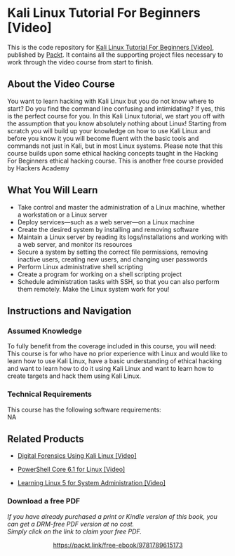 # Kali Linux Tutorial For Beginners [Video]
This is the code repository for [Kali Linux Tutorial For Beginners [Video]](https://www.packtpub.com/networking-and-servers/learning-linux-5-system-administration-video?utm_source=github&utm_medium=repository&utm_campaign=9781838641634), published by [Packt](https://www.packtpub.com/?utm_source=github). It contains all the supporting project files necessary to work through the video course from start to finish.
## About the Video Course
You want to learn hacking with Kali Linux but you do not know where to start? Do you find the command line confusing and intimidating? If yes, this is the perfect course for you. In this Kali Linux tutorial, we start you off with the assumption that you know absolutely nothing about Linux! Starting from scratch you will build up your knowledge on how to use Kali Linux and before you know it you will become fluent with the basic tools and commands not just in Kali, but in most Linux systems. Please note that this course builds upon some ethical hacking concepts taught in the Hacking For Beginners ethical hacking course. This is another free course provided by Hackers Academy

<H2>What You Will Learn</H2>
<DIV class=book-info-will-learn-text>
<UL>
<LI>Take control and master the administration of a Linux machine, whether a workstation or a Linux server 
<LI>Deploy services—such as a web server—on a Linux machine 
<LI>Create the desired system by installing and removing software 
<LI>Maintain a Linux server by reading its logs/installations and working with a web server, and monitor its resources 
<LI>Secure a system by setting the correct file permissions, removing inactive users, creating new users, and changing user passwords 
<LI>Perform Linux administrative shell scripting 
<LI>Create a program for working on a shell scripting project 
<LI>Schedule administration tasks with SSH, so that you can also perform them remotely. Make the Linux system work for you! </LI></UL></DIV>

## Instructions and Navigation
### Assumed Knowledge
To fully benefit from the coverage included in this course, you will need:<br/>
This course is for who have no prior experience with Linux and would like to learn how to use Kali Linux, have a basic understanding of ethical hacking and want to learn how to do it using Kali Linux and want to learn how to create targets and hack them using Kali Linux.
### Technical Requirements
This course has the following software requirements:<br/>
NA

## Related Products
* [Digital Forensics Using Kali Linux [Video]](https://www.packtpub.com/networking-and-servers/learning-linux-5-system-administration-video?utm_source=github&utm_medium=repository&utm_campaign=9781838641634)

* [PowerShell Core 6.1 for Linux [Video]](https://www.packtpub.com/networking-and-servers/learning-linux-5-system-administration-video?utm_source=github&utm_medium=repository&utm_campaign=9781838641634)

* [Learning Linux 5 for System Administration [Video]](https://www.packtpub.com/networking-and-servers/learning-linux-5-system-administration-video?utm_source=github&utm_medium=repository&utm_campaign=9781838641634)

### Download a free PDF

 <i>If you have already purchased a print or Kindle version of this book, you can get a DRM-free PDF version at no cost.<br>Simply click on the link to claim your free PDF.</i>
<p align="center"> <a href="https://packt.link/free-ebook/9781789615173">https://packt.link/free-ebook/9781789615173 </a> </p>